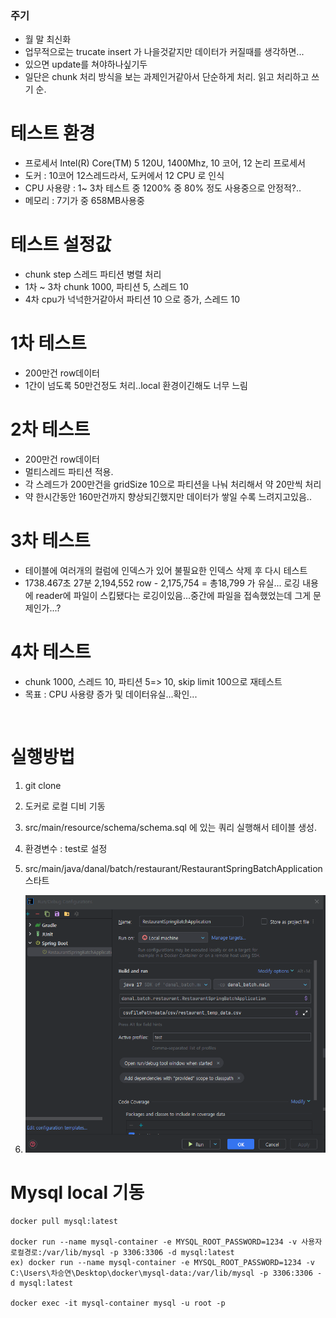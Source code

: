 ### 주기
- 월 말 최신화
- 업무적으로는 trucate insert 가 나을것같지만 데이터가 커질때를 생각하면...
- 있으면 update를 쳐야하나싶기두
- 일단은 chunk 처리 방식을 보는 과제인거같아서 단순하게 처리. 읽고 처리하고 쓰기 순.



# 테스트 환경
- 프로세서	Intel(R) Core(TM) 5 120U, 1400Mhz, 10 코어, 12 논리 프로세서
- 도커 : 10코어 12스레드라서, 도커에서 12 CPU 로 인식
- CPU 사용량 : 1~ 3차 테스트 중 1200% 중 80% 정도 사용중으로 안정적?.. 
- 메모리 : 7기가 중 658MB사용중

# 테스트 설정값
- chunk step 스레드 파티션 병렬 처리
- 1차 ~ 3차 chunk 1000, 파티션 5, 스레드 10
- 4차 cpu가 넉넉한거같아서 파티션 10 으로 증가, 스레드 10

# 1차 테스트
- 200만건 row데이터 
- 1간이 넘도록 50만건정도 처리..local 환경이긴해도 너무 느림


# 2차 테스트
- 200만건 row데이터
- 멀티스레드 파티션 적용.
- 각 스레드가 200만건을 gridSize 10으로 파티션을 나눠 처리해서 약 20만씩 처리 
- 약 한시간동안 160만건까지  향상되긴했지만 데이터가 쌓일 수록 느려지고있음..


# 3차 테스트
- 테이블에 여러개의 컬럼에 인덱스가 있어 불필요한 인덱스 삭제 후 다시 테스트
- 1738.467초 27분
2,194,552 row - 2,175,754 = 총18,799 가 유실... 로깅 내용에 reader에 파일이 스킵됐다는 로깅이있음...중간에 파일을 접속했었는데 그게 문제인가...?

# 4차 테스트
- chunk 1000, 스레드 10, 파티션 5=> 10, skip limit 100으로 재테스트
- 목표 : CPU 사용량 증가 및 데이터유실...확인...

```최종 정리


```



# 실행방법
1) git clone 
2) 도커로 로컬 디비 기동
3) src/main/resource/schema/schema.sql 에 있는 쿼리 실행해서 테이블 생성.
4) 환경변수 : test로 설정
5) src/main/java/danal/batch/restaurant/RestaurantSpringBatchApplication 스타트

6) ![스타터 확인](./img/intellij%20실행.png)


# Mysql local 기동
```docker
docker pull mysql:latest

docker run --name mysql-container -e MYSQL_ROOT_PASSWORD=1234 -v 사용자로컬경로:/var/lib/mysql -p 3306:3306 -d mysql:latest
ex) docker run --name mysql-container -e MYSQL_ROOT_PASSWORD=1234 -v C:\Users\차승연\Desktop\docker\mysql-data:/var/lib/mysql -p 3306:3306 -d mysql:latest

docker exec -it mysql-container mysql -u root -p
```